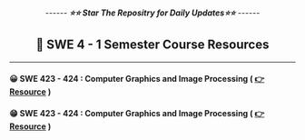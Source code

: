 <div align = "center">

*------ **⭐⭐ Star The Repositry for Daily Updates⭐⭐** ------*

## 🍂 SWE 4 - 1 Semester Course Resources


</div>

<hr>

#### 😀 SWE 423 - 424 : Computer Graphics and Image Processing ( [👉 Resource](https://github.com/Sumonta056/SWE-3-2-Semester-Resources/tree/main/Software%20Usability%20and%20Matrix) )

#### 😁 SWE 423 - 424 : Computer Graphics and Image Processing ( [👉 Resource](./) )

<!-- #### 🤧 Technical Writing and Presenation [👉 Resource](https://github.com/Sumonta056/SWE-3-2-Semester-Resources/tree/main/Technical%20Writting%20-%20Presentation)

#### 😉 350 Project [👉 Resource](https://github.com/Sumonta056/SWE-3-2-Semester-Resources/tree/main/Technical%20Writting%20-%20Presentation)

#### 😎 Machine Learning [👉 Resource](https://github.com/Sumonta056/SWE-3-2-Semester-Resources/tree/main/Machine%20Learning)

#### 🤧 Distributed System [👉 Resource](https://github.com/Sumonta056/SWE-3-2-Semester-Resources/tree/main/Distributed%20System)

#### 🍢 Entrepreneurship Development [👉 Resource](https://github.com/Sumonta056/SWE-3-2-Semester-Resources/tree/main/Entrepreneurship%20Development) -->
